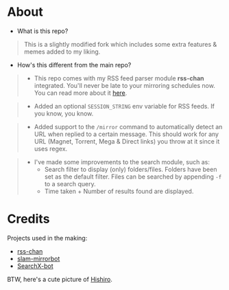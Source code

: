 # About
* What is this repo?
> This is a slightly modified fork which includes some extra features & memes added to my liking.
* How's this different from the main repo?
> * This repo comes with my RSS feed parser module **rss-chan** integrated. You'll never be late to your mirroring schedules now. You can read more about it [here](https://github.com/hyPnOtICDo0g/rss-chan).

> * Added an optional `SESSION_STRING` env variable for RSS feeds. If you know, you know.

>  * Added support to the `/mirror` command to automatically detect an URL when replied to a certain message. This should work for any URL (Magnet, Torrent, Mega & Direct links) you throw at it since it uses regex.

> * I've made some improvements to the search module, such as:
>   * Search filter to display (only) folders/files. Folders have been set as the default filter. Files can be searched by appending `-f` to a search query.
>   * Time taken + Number of results found are displayed.

# Credits

Projects used in the making:

* [rss-chan](https://github.com/hyPnOtICDo0g/rss-chan)
* [slam-mirrorbot](https://github.com/Slam-Team/slam-mirrorbot)
* [SearchX-bot](https://github.com/SVR666/SearchX-bot)

BTW, here's a cute picture of [Hishiro](https://i.imgur.com/QPkgVg6.png).

